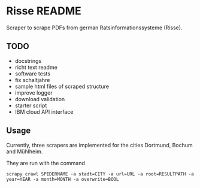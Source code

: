# Risse README

Scraper to scrape PDFs from german Ratsinformationssysteme (Risse).

## TODO

* docstrings
* richt text readme
* software tests
* fix schaltjahre
* sample html files of scraped structure
* improve logger
* download validation
* starter script
* IBM cloud API interface


## Usage

Currently, three scrapers are implemented for the cities Dortmund, Bochum
and Mühlheim.

They are run with the command
```
scrapy crawl SPIDERNAME -a stadt=CITY -a url=URL -a root=RESULTPATH -a year=YEAR -a month=MONTH -a overwrite=BOOL
```